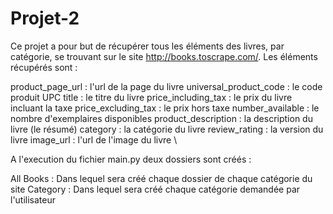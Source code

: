 # Projet-2

Ce projet a pour but de récupérer tous les éléments des livres, par catégorie, se trouvant sur le site http://books.toscrape.com/.
Les éléments récupérés sont :

product_page_url : l'url de la page du livre
universal_product_code : le code produit UPC
title : le titre du livre
price_including_tax : le prix du livre incluant la taxe
price_excluding_tax : le prix hors taxe
number_available : le nombre d'exemplaires disponibles
product_description : la description du livre (le résumé)
category : la catégorie du livre
review_rating : la version du livre
image_url : l'url de l'image du livre \

A l'execution du fichier main.py deux dossiers sont créés :

  All Books : Dans lequel sera créé chaque dossier de chaque catégorie du site
  Category : Dans lequel sera créé chaque catégorie demandée par l'utilisateur
  

